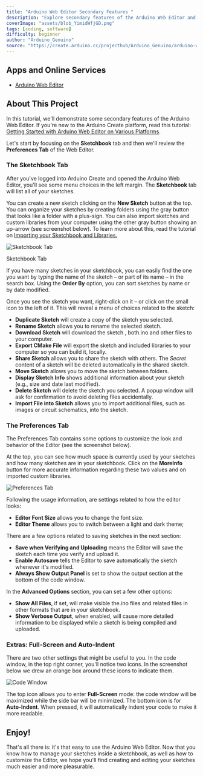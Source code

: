 ```yaml
---
title: "Arduino Web Editor Secondary Features "
description: "Explore secondary features of the Arduino Web Editor and become a pro using it."
coverImage: "assets/blob_YimidWfjGD.png"
tags: [coding, software]
difficulty: beginner
author: "Arduino_Genuino"
source: "https://create.arduino.cc/projecthub/Arduino_Genuino/arduino-web-editor-secondary-features-d57076"
---
```


## Apps and Online Services

- [Arduino Web Editor](https://create.arduino.cc/editor)

## About This Project

In this tutorial, we'll demonstrate some secondary features of the Arduino Web Editor. If you're new to the Arduino Create platform, read this tutorial: [Getting Started with Arduino Web Editor on Various Platforms](https://create.arduino.cc/projecthub/Arduino_Genuino/getting-started-with-arduino-web-editor-on-various-platforms-4b3e4a).

Let's start by focusing on the **Sketchbook** tab and then we'll review the **Preferences Tab** of the Web Editor.

### The Sketchbook Tab

After you've logged into Arduino Create and opened the Arduino Web Editor, you'll see some menu choices in the left margin. The **Sketchbook** tab will list all of your sketches.

You can create a new sketch clicking on the **New Sketch** button at the top. You can organize your sketches by creating folders using the gray button that looks like a folder with a plus-sign. You can also import sketches and custom libraries from your computer using the other gray button showing an up-arrow (see screenshot below). To learn more about this, read the tutorial on [Importing your Sketchbook and Libraries.](https://create.arduino.cc/projecthub/Arduino_Genuino/import-your-sketchbook-and-libraries-to-the-web-editor-296bb3)

![Sketchbook Tab](assets/sketchbook_tab_zBkRKx4hY6.PNG)

Sketchbook Tab

If you have many sketches in your sketchbook, you can easily find the one you want by typing the name of the sketch – or part of its name – in the search box. Using the **Order By** option, you can sort sketches by name or by date modified.

Once you see the sketch you want, right-click on it – or click on the small icon to the left of it. This will reveal a menu of choices related to the sketch:

-  **Duplicate Sketch** will create a copy of the sketch you selected.
-  **Rename Sketch** allows you to rename the selected sketch.
- **Download Sketch** will download the sketch , both.ino and other files to your computer.
-  **Export CMake File** will export the sketch and included libraries to your computer so you can build it, locally.
-  **Share Sketch** allows you to share the sketch with others. The *Secret* content of a sketch will be deleted automatically in the shared sketch.
-  **Move Sketch** allows you to move the sketch between folders.
- **Display Sketch Info** shows additional information about your sketch (e.g., size and date last modified).
- **Delete Sketch** will delete the sketch you selected. A popup window will ask for confirmation to avoid deleting files accidentally.
- **Import File into Sketch** allows you to import additional files, such as images or circuit schematics, into the sketch.

### The Preferences Tab

The Preferences Tab contains some options to customize the look and behavior of the Editor (see the screenshot below).

At the top, you can see how much space is currently used by your sketches and how many sketches are in your sketchbook. Click on the **MoreInfo** button for more accurate information regarding these two values and on imported custom libraries.

![Preferences Tab](assets/preferences_tab_LDdNfMWzyS.PNG)



Following the usage information, are settings related to how the editor looks:

- **Editor Font Size** allows you to change the font size.
- **Editor Theme** allows you to switch between a light and dark theme;

There are a few options related to saving sketches in the next section:

- **Save when Verifying and Uploading** means the Editor will save the sketch each time you verify and upload it.
- **Enable Autosave** tells the Editor to save automatically the sketch whenever it's modified.
- **Always Show Output Panel** is set to show the output section at the bottom of the code window.

In the **Advanced Options** section, you can set a few other options:

- **Show All Files**, if set, will make visible the.ino files and related files in other formats that are in your sketchbook.
- **Show Verbose Output**, when enabled, will cause more detailed information to be displayed while a sketch is being compiled and uploaded.

### Extras: Full-Screen and Auto-Indent

There are two other settings that might be useful to you. In the code window, in the top right corner, you'll notice two icons. In the screenshot below we drew an orange box around these icons to indicate them.

![Code Window](assets/code_window_wGdNfZoeTp.PNG)



The top icon allows you to enter **Full-Screen** mode: the code window will be maximized while the side bar will be minimized. The bottom icon is for **Auto-Indent**. When pressed, it will automatically indent your code to make it more readable.

## Enjoy!

That's all there is: it's that easy to use the Arduino Web Editor. Now that you know how to manage your sketches inside a sketchbook, as well as how to customize the Editor, we hope you'll find creating and editing your sketches much easier and more pleasurable.